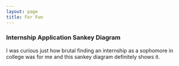 ```yaml
---
layout: page
title: For Fun
---
```

### Internship Application Sankey Diagram
I was curious just how brutal finding an internship as a sophomore in college was for me and this sankey diagram definitely shows it.  
